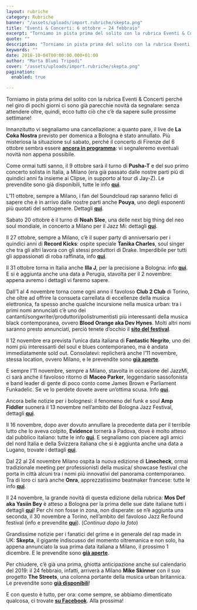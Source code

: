 ```yaml
---
layout: rubriche
category: Rubriche
banner: "/assets/uploads/import.rubriche/skepta.png"
title: "Eventi & Concerti: 6 ottobre – 24 febbraio"
excerpt: "Torniamo in pista prima del solito con la rubrica Eventi & Concerti perché nel giro di pochi giorni ci sono già parecchie novità da segnalare: senza attendere oltre, quindi, ecco tutto ciò che c’è da sapere sulle prossime settimane! Innanzitutto vi segnaliamo una cancellazione: a quanto pare, il live de La Coka Nostra previsto per [&hellip"
quote: ""
description: "Torniamo in pista prima del solito con la rubrica Eventi & Concerti perché nel giro di pochi giorni ci sono già parecchie novità da segnalare: senza attendere oltre, quindi, ecco tutto ciò che c’è da sapere sulle prossime settimane! Innanzitutto vi segnaliamo una cancellazione: a quanto pare, il live de La Coka Nostra previsto per [&hellip"
keywords: ""
date: 2018-10-04T00:00:00.000+01:00
author: "Marta Blumi Tripodi"
cover: "/assets/uploads/import.rubriche/skepta.png"
pagination:
  enabled: true

---
```


Torniamo in pista prima del solito con la rubrica Eventi & Concerti perché nel giro di pochi giorni ci sono già parecchie novità da segnalare: senza attendere oltre, quindi, ecco tutto ciò che c’è da sapere sulle prossime settimane!

Innanzitutto vi segnaliamo una cancellazione: a quanto pare, il live de **La Coka Nostra** previsto per domenica a Bologna è stato annullato. Più misteriosa la situazione sul sabato, perché il concerto di Firenze del 6 ottobre sembra essere [**ancora in programma**](https://www.facebook.com/events/260658451439242/): vi segnaleremo eventuali novità non appena possibile.

Come ormai tutti sanno, il 9 ottobre sarà il turno di **Pusha-T** e del suo primo concerto solista in Italia, a Milano (era già passato dalle nostre parti più di quindici anni fa insieme ai Clipse, in supporto al tour di Jay-Z). Le prevendite sono già disponibili, tutte le info [**qui**](https://www.facebook.com/events/1714588431991262/).

L’11 ottobre, sempre a Milano, i fan del Soundcloud rap saranno felici di sapere che è in arrivo dalle nostre parti anche **Pouya**, uno degli esponenti più quotati del sottogenere. Dettagli [**qui**](https://www.barleyarts.com/evento/pouya-milano/).

Sabato 20 ottobre è il turno di **Noah Slee**, una delle next big thing del neo soul mondiale, in concerto a Milano per il Jazz Mi: dettagli [**qui**](https://www.facebook.com/events/388018601692564/).

Il 27 ottobre, sempre a Milano, c’è il super party di anniversario per i quindici anni di **Record Kicks**: ospite speciale **Tanika Charles**, soul singer che tra gli altri lavora con gli stessi produttori di Drake. Imperdibile per tutti gli appassionati di roba raffinata, info [**qui**](https://www.facebook.com/events/2147600425507238/).

Il 31 ottobre torna in Italia anche **Illa J**, per la precisione a Bologna: info [**qui**](https://www.facebook.com/events/288927121704668/). E si è aggiunta anche una data a Perugia, stavolta per il 2 novembre: appena avremo i dettagli vi faremo sapere.

Dall’1 al 4 novembre torna come ogni anno il favoloso **Club 2 Club** di Torino, che oltre ad offrire la consueta carrellata di eccellenze della musica elettronica, fa spesso anche qualche incursione nella musica urban: tra i primi nomi annunciati c’è uno dei cantanti/songwriter/produttori/polistrumentisti più interessanti della musica black contemporanea, ovvero **Blood Orange aka Dev Hynes**. Molti altri nomi saranno presto annunciati, perciò tenete d’occhio il [**sito del festival**](https://clubtoclub.it/it/).

Il 12 novembre era prevista l’unica data italiana di **Fantastic Negrito**, uno dei nomi più interessanti del soul e blues contemporaneo, ma è andata immediatamente sold out. Consolatevi: replicherà anche l’11 novembre, stessa location, ovvero Milano, e le prevendite sono [**già aperte**](https://www.barleyarts.com/evento/fantastic-negrito-milano/).

E sempre l’11 novembre, sempre a Milano, stavolta in occasione del JazzMi, ci sarà anche il favoloso ritorno di **Maceo Parker**, leggendario sassofonista e band leader di gente di poco conto come James Brown e Parliament Funkadelic. Se ve lo perdete dovete avere un’ottima scusa. Info [**qui**](https://www.facebook.com/events/847443368781334/).

Ancora belle notizie per i bolognesi: il fenomeno del funk e soul **Amp Fiddler** suonerà il 13 novembre nell’ambito del Bologna Jazz Festival, dettagli [**qui**](https://www.facebook.com/events/328057334427281/).

Il 16 novembre, dopo aver dovuto annullare la precedente data per il terribile lutto che lo aveva colpito, **Evidence** tornerà a Padova, dove è molto atteso dal pubblico italiano: tutte le info [**qui**](https://www.facebook.com/events/211067066211757/). E segnaliamo con piacere agli amici del nord Italia e della Svizzera italiana che si è aggiunta anche una data a Lugano, trovate i dettagli [**qui**](https://www.facebook.com/events/634019113647171/).

Dal 22 al 24 novembre Milano ospita la nuova edizione di **Linecheck**, ormai tradizionale meeting per professionisti della musica/ showcase festival che porta in città alcuni tra i nomi più innovativi del panorama contemporaneo. Tra di loro ci sarà anche **Onra**, apprezzatissimo beatmaker francese: tutte le info [**qui**](http://www.linecheckfestival.com/musicfestival/artist/onra/).

Il 24 novembre, la grande novità di questa edizione della rubrica: **Mos Def aka Yasiin Bey** è atteso a Bologna per la prima delle sue date italiane tutti i dettagli [**qui**](https://www.facebook.com/events/535911883519722/)! Per chi non fosse in zona, non disperate: se n’è aggiunta una seconda, il 30 novembre a Torino, nell’ambito del favoloso Jazz Re:found festival (info e prevendite [**qui**](https://www.mailticket.it/rassegna-custom/51/jazz-re-found-festival-2018/)). (_Continua dopo la foto_)

Grandissime notizie per i fanatici del grime e in generale del rap made in UK: **Skepta**, il gigante indiscusso del momento oltremanica e non solo, ha appena annunciato la sua prima data italiana a Milano, il prossimo 1 dicembre. E le prevendite sono [**già aperte**](https://www.diyticket.it/events/Musica/1502/skepta).

Per chiudere, c’è già una prima, ghiotta anticipazione anche sul calendario del 2019: il 24 febbraio, infatti, arriverà a Milano **Mike Skinner** con il suo progetto **The Streets**, una colonna portante della musica urban britannica. Le prevendite sono [**già disponibili**](http://www.vivoconcerti.com/artisti/The-Streets/The-Streets-2019)!

E con questo è tutto, per ora: come sempre, se abbiamo dimenticato qualcosa, ci trovate [**su Facebook**](https://www.facebook.com/hotmcmag). Alla prossima!
